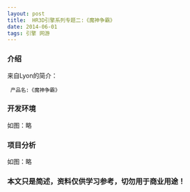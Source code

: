 ```yaml
---
layout: post
title:  HR3D引擎系列专题二:《魔神争霸》
date: 2014-06-01
tags: 引擎 网游
---
```



### 介绍


来自Lyon的简介：

	 产品名:《魔神争霸》




### 开发环境

如图：略

### 项目分析

如图：略



### 本文只是简述，资料仅供学习参考，切勿用于商业用途！